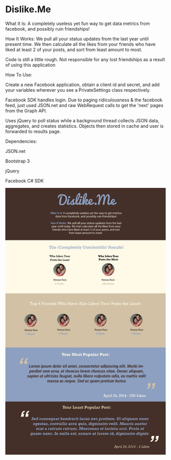 Dislike.Me
==========
What It Is: A completely useless yet fun way to get data metrics from facebook, and possibly ruin friendships!

How It Works: We pull all your status updates from the last year until present time. We then calculate all the likes from your friends who have liked at least 2 of your posts, and sort from least amount to most.

Code is still a little rough. Not responsible for any lost friendships as a result of using this application

How To Use:

Create a new Facebook application, obtain a client id and secret, and add your variables wherever you see a PrivateSettings class respectively.

Facebook SDK handles login. Due to paging ridiculousness & the facebook feed, just used JSON.net and raw WebRequest calls to get the 'next' pages from the Graph API. 

Uses jQuery to poll status while a background thread collects JSON data, aggregates, and creates statistics. Objects then stored in cache and user is forwarded to results page. 

Dependencies:

JSON.net 

Bootstrap 3

jQuery

Facebook C# SDK


![alt tag](https://raw.githubusercontent.com/edroper/Dislike.Me/master/Dislike.Me/layout.jpg)
